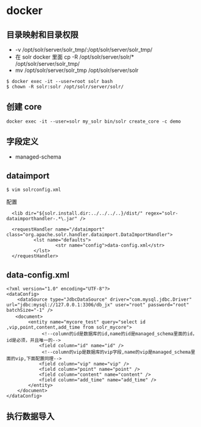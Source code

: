 # docker

## 目录映射和目录权限
- -v /opt/solr/server/solr_tmp/:/opt/solr/server/solr_tmp/
- 在 solr docker 里面 cp -R /opt/solr/server/solr/* /opt/solr/server/solr_tmp/
- mv /opt/solr/server/solr_tmp /opt/solr/server/solr

```
$ docker exec -it --user=root solr bash
$ chown -R solr:solr /opt/solr/server/solr/
```

## 创建 core

```
docker exec -it --user=solr my_solr bin/solr create_core -c demo
```

## 字段定义
- managed-schema


## dataimport

```
$ vim solrconfig.xml
```

配置
```
  <lib dir="${solr.install.dir:../../../..}/dist/" regex="solr-dataimporthandler-.*\.jar" />

  <requestHandler name="/dataimport" class="org.apache.solr.handler.dataimport.DataImportHandler">
          <lst name="defaults">
                  <str name="config">data-config.xml</str>
          </lst>
  </requestHandler>
```

## data-config.xml

```
<?xml version="1.0" encoding="UTF-8"?>
<dataConfig>
    <dataSource type="JdbcDataSource" driver="com.mysql.jdbc.Driver" url="jdbc:mysql://127.0.0.1:3306/db_jx" user="root" password="root" batchSize="-1" />
　　<document>
        <entity name="mycore_test" query="select id ,vip,point,content,add_time from solr_mycore">
             <!--column的id是数据库的id,name的id是managed_schema里面的id，id是必须，并且唯一的-->
            <field column="id" name="id" />
             <!--column的vip是数据库的vip字段,name的vip是managed_schema里面的vip,下面配置同理-->
            <field column="vip" name="vip" />
            <field column="point" name="point" />
            <field column="content" name="content" />
            <field column="add_time" name="add_time" />
        </entity>
    </document>
</dataConfig>
```

## 执行数据导入
